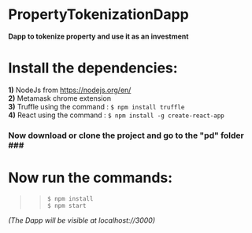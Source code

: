 # PropertyTokenizationDapp
<b>Dapp to tokenize property and use it as an investment</b>

# Install the dependencies:<br>
<b>1)</b> NodeJs from https://nodejs.org/en/ <br>
<b>2)</b> Metamask chrome extension <br>
<b>3)</b> Truffle using the command : ```$ npm install truffle```<br>
<b>4)</b> React using the command : ```$ npm install -g create-react-app ```<br>

### Now download or clone the project and go to the "pd" folder ### <br>
# Now run the commands:
>>```$ npm install```<br>
>>```$ npm start```<br>

<i>(The Dapp will be visible at localhost://3000)</i>

